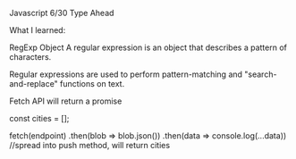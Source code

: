 Javascript 6/30 Type Ahead

What I learned:

RegExp Object
A regular expression is an object that describes a pattern of characters.

Regular expressions are used to perform pattern-matching and "search-and-replace" functions on text.

Fetch API will return a promise

const cities = [];

fetch(endpoint)
	.then(blob => blob.json())
	.then(data => console.log(...data)) //spread into push method, will return cities